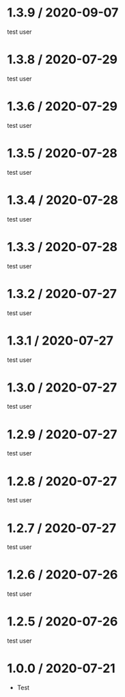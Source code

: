 1.3.9 / 2020-09-07
==================

test user

1.3.8 / 2020-07-29
==================

test user

1.3.6 / 2020-07-29
==================

test user

1.3.5 / 2020-07-28
==================

test user

1.3.4 / 2020-07-28
==================

test user

1.3.3 / 2020-07-28
==================

test user

1.3.2 / 2020-07-27
==================

test user

1.3.1 / 2020-07-27
==================

test user

1.3.0 / 2020-07-27
==================

test user

1.2.9 / 2020-07-27
==================

test user

1.2.8 / 2020-07-27
==================

test user

1.2.7 / 2020-07-27
==================

test user

1.2.6 / 2020-07-26
==================

test user

1.2.5 / 2020-07-26
==================

test user

1.0.0 / 2020-07-21
==================

  * Test
